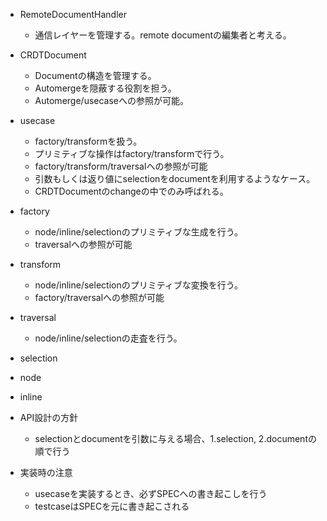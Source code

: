 - RemoteDocumentHandler
  - 通信レイヤーを管理する。remote documentの編集者と考える。
- CRDTDocument
  - Documentの構造を管理する。
  - Automergeを隠蔽する役割を担う。
  - Automerge/usecaseへの参照が可能。
- usecase
  - factory/transformを扱う。
  - プリミティブな操作はfactory/transformで行う。
  - factory/transform/traversalへの参照が可能
  - 引数もしくは返り値にselectionをdocumentを利用するようなケース。
  - CRDTDocumentのchangeの中でのみ呼ばれる。
- factory
  - node/inline/selectionのプリミティブな生成を行う。
  - traversalへの参照が可能
- transform
  - node/inline/selectionのプリミティブな変換を行う。
  - factory/traversalへの参照が可能
- traversal
  - node/inline/selectionの走査を行う。
- selection
- node
- inline

- API設計の方針
  - selectionとdocumentを引数に与える場合、1.selection, 2.documentの順で行う

- 実装時の注意
  - usecaseを実装するとき、必ずSPECへの書き起こしを行う
  - testcaseはSPECを元に書き起こされる
